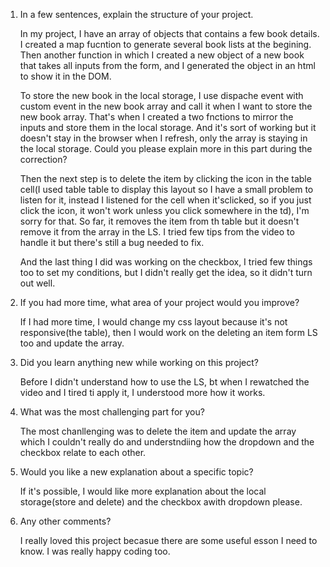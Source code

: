 1. In a few sentences,  explain the structure of your project.

    In my project, I have an array of objects that contains a few book details. I created a map fucntion to generate several book lists at the begining. Then another function in which I created a new object of a new book that takes all inputs from the form, and I generated the object in an html to show it in the DOM.

     To store the new book in the local storage, I use dispache event with custom event in the new book array and call it when I want to store the new book array. That's when I created a two fnctions to mirror the inputs and store them in the local storage. And it's sort of working but it doesn't stay in the browser when I refresh, only the array is staying in the local storage. Could you please explain more in this part during the correction?

     Then the next step is to delete the item by clicking the icon in the table cell(I used table table to display this layout so I have a small problem to listen for it, instead I listened for the cell when it'sclicked, so if you just click the icon, it won't work unless you click somewhere in the td), I'm sorry for that. So far, it removes the item from th table but it doesn't remove it from the array in the LS. I tried few tips from the video to handle it but there's still a bug needed to fix.

     And the last thing I did was working on the checkbox, I tried few things too to set my conditions, but I didn't really get the idea, so it didn't turn out well.

2. If you had more time, what area of your project would you improve?

    If I had more time, I would change my css layout because it's not responsive(the table), then I would work on the deleting an item form LS too and update the array.


 3. Did you learn anything new while working on this project?

    Before I didn't understand how to use the LS, bt when I rewatched the video and I tired ti apply it, I understood more how it works.

 4. What was the most challenging part for you?

    The most chanllenging was to delete the item and update the array which I couldn't really do and understndiing how the dropdown and the checkbox relate to each other.

 5. Would you like a new explanation about a specific topic?

    If it's possible, I would like more explanation about the local storage(store and delete) and the checkbox awith dropdown please.

6. Any other comments?

   I really loved this project becasue there are some useful esson I need to know. I was really happy coding too.